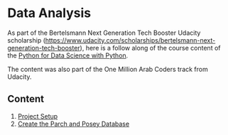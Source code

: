 # Data Analysis

As part of the Bertelsmann Next Generation Tech Booster Udacity scholarship
(<https://www.udacity.com/scholarships/bertelsmann-next-generation-tech-booster>),
here is a follow along of the course content of the 
[Python for Data Science with Python](https://www.udacity.com/course/programming-for-data-science-nanodegree--nd104).

The content was also part of the One Million Arab Coders track from Udacity.

## Content

1. [Project Setup](./docs/1-Project_Setup.md)
2. [Create the Parch and Posey Database](./docs/2-Create_DB.md)